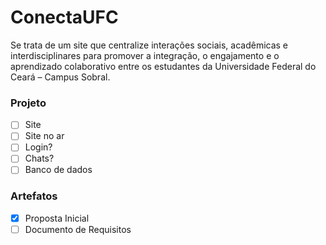# ConectaUFC

Se trata de um site que centralize interações sociais, acadêmicas e interdisciplinares para promover a integração, o engajamento e o aprendizado colaborativo entre os estudantes da Universidade Federal do Ceará – Campus Sobral.

### Projeto
- [ ] Site
- [ ] Site no ar
- [ ] Login?
- [ ] Chats?
- [ ] Banco de dados

### Artefatos
- [x] Proposta Inicial
- [ ] Documento de Requisitos
